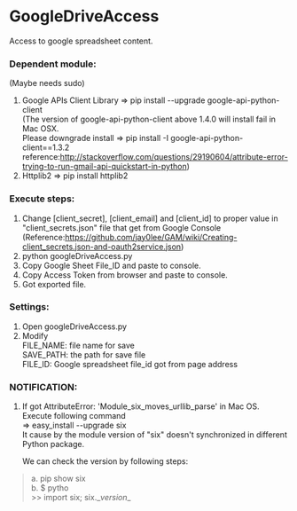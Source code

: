 
# GoogleDriveAccess
Access to google spreadsheet content.

### Dependent module:  
(Maybe needs sudo)

1. Google APIs Client Library => pip install --upgrade google-api-python-client  
	(The version of google-api-python-client above 1.4.0 will install fail in Mac OSX. <br> 
Please downgrade install => pip install -I google-api-python-client==1.3.2 <br>
reference:<http://stackoverflow.com/questions/29190604/attribute-error-trying-to-run-gmail-api-quickstart-in-python>)
2. Httplib2 => pip install httplib2

### Execute steps:

1. Change [client_secret], [client_email] and [client_id] to proper value in "client_secrets.json" file that get from Google Console <br>
	(Reference:<https://github.com/jay0lee/GAM/wiki/Creating-client_secrets.json-and-oauth2service.json>)
2. python googleDriveAccess.py
3. Copy Google Sheet File_ID and paste to console.
4. Copy Access Token from browser and paste to console.
5. Got exported file.

### Settings:

1. Open googleDriveAccess.py
2. Modify  
	FILE_NAME: file name for save  
	SAVE_PATH: the path for save file  
	FILE_ID: Google spreadsheet file_id got from page address  

### NOTIFICATION:

1. If got AttributeError: 'Module_six_moves_urllib_parse' in Mac OS. Execute following command  
	=> easy_install --upgrade six  
  It cause by the module version of "six" doesn't synchronized in different Python package.  

	We can check the version by following steps:  
>  	a. pip show six  
>  	b. $ pytho  
>		\>> import six; six.\__version__  
